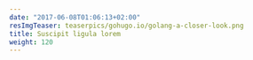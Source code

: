```yaml
---
date: "2017-06-08T01:06:13+02:00"
resImgTeaser: teaserpics/gohugo.io/golang-a-closer-look.png
title: Suscipit ligula lorem
weight: 120
---
```


